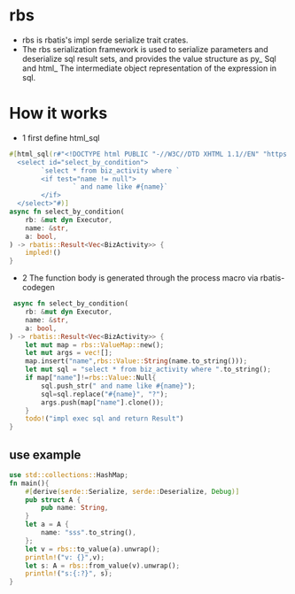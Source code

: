 # rbs

* rbs is rbatis's impl serde serialize trait crates.
* The rbs serialization framework is used to serialize parameters and deserialize sql result sets, and provides the value structure as py_ Sql and html_ The intermediate object representation of the expression in sql.


# How it works
* 1 first define html_sql
```rust
#[html_sql(r#"<!DOCTYPE html PUBLIC "-//W3C//DTD XHTML 1.1//EN" "https://raw.githubusercontent.com/rbatis/rbatis/master/rbatis-codegen/mybatis-3-mapper.dtd">
  <select id="select_by_condition">
        `select * from biz_activity where `
        <if test="name != null">
                ` and name like #{name}`
        </if>
  </select>"#)]
async fn select_by_condition(
    rb: &mut dyn Executor,
    name: &str,
    a: bool,
) -> rbatis::Result<Vec<BizActivity>> {
    impled!()
}
```
* 2 The function body is generated through the process macro via rbatis-codegen
```rust 
 async fn select_by_condition(
    rb: &mut dyn Executor,
    name: &str,
    a: bool,
) -> rbatis::Result<Vec<BizActivity>> {
    let mut map = rbs::ValueMap::new();
    let mut args = vec![];
    map.insert("name",rbs::Value::String(name.to_string()));
    let mut sql = "select * from biz_activity where ".to_string();
    if map["name"]!=rbs::Value::Null{
        sql.push_str(" and name like #{name}");
        sql=sql.replace("#{name}", "?");
        args.push(map["name"].clone());
    }
    todo!("impl exec sql and return Result")
}
```


## use example
```rust
use std::collections::HashMap;
fn main(){
    #[derive(serde::Serialize, serde::Deserialize, Debug)]
    pub struct A {
        pub name: String,
    }
    let a = A {
        name: "sss".to_string(),
    };
    let v = rbs::to_value(a).unwrap();
    println!("v: {}",v);
    let s: A = rbs::from_value(v).unwrap();
    println!("s:{:?}", s);
}
```
